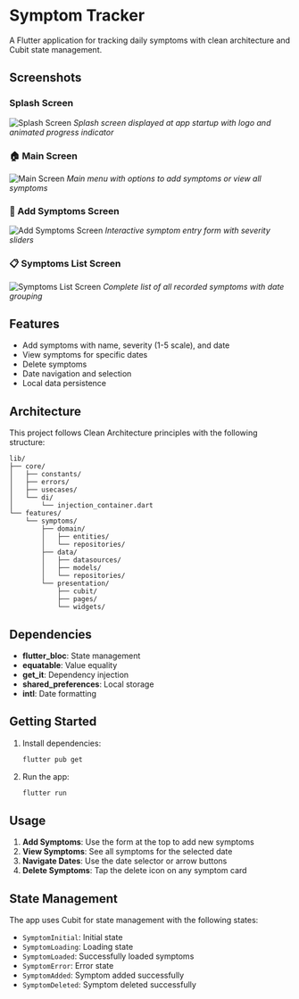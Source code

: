 # Symptom Tracker

A Flutter application for tracking daily symptoms with clean architecture and Cubit state management.

## Screenshots

### Splash Screen
![Splash Screen](screenshots/splash_screen.png)
*Splash screen displayed at app startup with logo and animated progress indicator*


### 🏠 Main Screen
![Main Screen](screenshots/main_screen.png)
*Main menu with options to add symptoms or view all symptoms*

### 🎯 Add Symptoms Screen
![Add Symptoms Screen](screenshots/add_symptoms_screen.png)
*Interactive symptom entry form with severity sliders*

### 📋 Symptoms List Screen
![Symptoms List Screen](screenshots/symptoms_list_screen.png)
*Complete list of all recorded symptoms with date grouping*

## Features

- Add symptoms with name, severity (1-5 scale), and date
- View symptoms for specific dates
- Delete symptoms
- Date navigation and selection
- Local data persistence

## Architecture

This project follows Clean Architecture principles with the following structure:

```
lib/
├── core/
│   ├── constants/
│   ├── errors/
│   ├── usecases/
│   └── di/
│       └── injection_container.dart
└── features/
    └── symptoms/
        ├── domain/
        │   ├── entities/
        │   └── repositories/
        ├── data/
        │   ├── datasources/
        │   ├── models/
        │   └── repositories/
        └── presentation/
            ├── cubit/
            ├── pages/
            └── widgets/
```

## Dependencies

- **flutter_bloc**: State management
- **equatable**: Value equality
- **get_it**: Dependency injection
- **shared_preferences**: Local storage
- **intl**: Date formatting

## Getting Started

1. Install dependencies:
   ```bash
   flutter pub get
   ```

2. Run the app:
   ```bash
   flutter run
   ```

## Usage

1. **Add Symptoms**: Use the form at the top to add new symptoms
2. **View Symptoms**: See all symptoms for the selected date
3. **Navigate Dates**: Use the date selector or arrow buttons
4. **Delete Symptoms**: Tap the delete icon on any symptom card

## State Management

The app uses Cubit for state management with the following states:
- `SymptomInitial`: Initial state
- `SymptomLoading`: Loading state
- `SymptomLoaded`: Successfully loaded symptoms
- `SymptomError`: Error state
- `SymptomAdded`: Symptom added successfully
- `SymptomDeleted`: Symptom deleted successfully